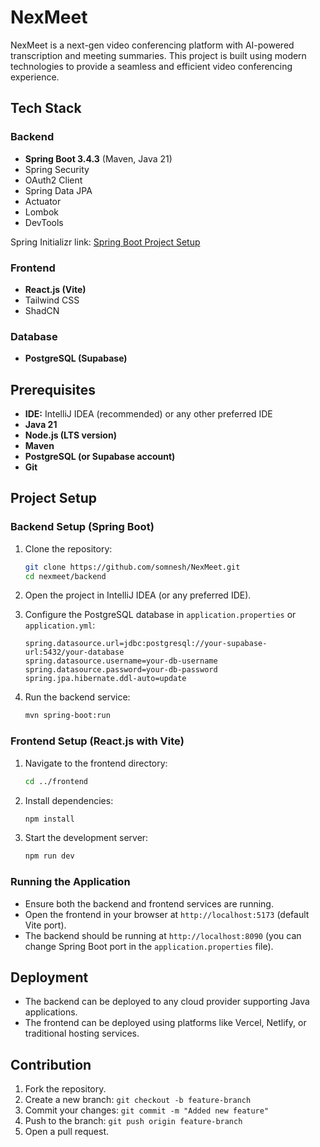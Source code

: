 # NexMeet

NexMeet is a next-gen video conferencing platform with AI-powered transcription and meeting summaries. This project is built using modern technologies to provide a seamless and efficient video conferencing experience.

## Tech Stack

### Backend
- **Spring Boot 3.4.3** (Maven, Java 21)
- Spring Security
- OAuth2 Client
- Spring Data JPA
- Actuator
- Lombok
- DevTools

Spring Initializr link: [Spring Boot Project Setup](https://start.spring.io/#!type=maven-project&language=java&platformVersion=3.4.3&packaging=jar&jvmVersion=21&groupId=com.nexmeet&artifactId=nexmeet-service&name=NexMeetApplication&description=A%20next-gen%20video%20conferencing%20platform%20with%20AI-powered%20transcription%20and%20meeting%20summaries.&packageName=com.nexmeet.nexmeet-service&dependencies=web,security,data-jpa,oauth2-client,actuator,lombok,devtools)

### Frontend
- **React.js (Vite)**
- Tailwind CSS
- ShadCN

### Database
- **PostgreSQL (Supabase)**

## Prerequisites

- **IDE:** IntelliJ IDEA (recommended) or any other preferred IDE
- **Java 21**
- **Node.js (LTS version)**
- **Maven**
- **PostgreSQL (or Supabase account)**
- **Git**

## Project Setup

### Backend Setup (Spring Boot)

1. Clone the repository:
   ```sh
   git clone https://github.com/somnesh/NexMeet.git
   cd nexmeet/backend
   ```

2. Open the project in IntelliJ IDEA (or any preferred IDE).

3. Configure the PostgreSQL database in `application.properties` or `application.yml`:
   ```properties
   spring.datasource.url=jdbc:postgresql://your-supabase-url:5432/your-database
   spring.datasource.username=your-db-username
   spring.datasource.password=your-db-password
   spring.jpa.hibernate.ddl-auto=update
   ```

4. Run the backend service:
   ```sh
   mvn spring-boot:run
   ```

### Frontend Setup (React.js with Vite)

1. Navigate to the frontend directory:
   ```sh
   cd ../frontend
   ```

2. Install dependencies:
   ```sh
   npm install
   ```

3. Start the development server:
   ```sh
   npm run dev
   ```

### Running the Application

- Ensure both the backend and frontend services are running.
- Open the frontend in your browser at `http://localhost:5173` (default Vite port).
- The backend should be running at `http://localhost:8090` (you can change Spring Boot port in the `application.properties` file).

## Deployment

- The backend can be deployed to any cloud provider supporting Java applications.
- The frontend can be deployed using platforms like Vercel, Netlify, or traditional hosting services.

## Contribution

1. Fork the repository.
2. Create a new branch: `git checkout -b feature-branch`
3. Commit your changes: `git commit -m "Added new feature"`
4. Push to the branch: `git push origin feature-branch`
5. Open a pull request.

